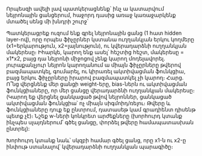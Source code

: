 Որպեսզի ավելի լավ պատկերացնենք՝ ինչ ա կատարվում նեյրոնային ցանցերում, հաջորդ դասից առաջ կառաջարկենք մտածել սենց մի խնդրի շուրջ՝

Պատկերացրեք ուզում ենք գրել նեյրոնային ցանց (1 հատ hidden layer-ով), որը որպես ֆիչըրներ կստանա ուղղանկյան երկու կողմերը (x1=երկարություն, x2=լայնություն), ու կվերադարձնի ուղղանկյան մակերեսը։ Իհարկե, կարող ենք ասել՝ հեշտից հեշտ, մակերեսը = x1*x2, բայց դա նեյրոնի միջոցով չենք կարող մոդելավորել․ յուրաքանչյուր նեյրոն կարողանում ա միայն ֆիչըրները թվերով բազմապատկել, գումարել, ու կիրառել ակտիվացման ֆունկցիա, բայց երկու ֆիչըրները իրարով բազմապատկել չի կարող։
Հարց. Ո՞նց վերցնենք մեր ցանցի weight-երը, bias-ներն ու ակտիվացման ֆունկցիաները, որ մեր ցանցը վերադարձնի ուղղանկյան մակերեսը։ (Կարող եք վերցնել ցանկացած թվով նեյրոններ, ցանկացած ակտիվացման ֆունկցիա՝ ոչ միայն սիգմոիդ/ռելու։ Թվերը և ֆունկցիաները դուք եք ընտրում, դատասեթ կամ գրադիենտ դիսենթ պետք չէ)։ Նշեք w-ների կոնկրետ արժեքները (խորհուրդ կտանք ինչպես սլայդներում՝ գծել ցանցը, փորձել թվերը համապատասխան ընտրել):

Խորհուրդ կտանք նաև՝ սկզբի համար գծել ցանց, որը x1-ն ու x2-ը ինփութ ստանալով՝ կվերադարձնի ուղղանկյան պարագիծը։